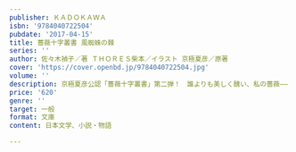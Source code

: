 ```yaml
---
publisher: ＫＡＤＯＫＡＷＡ
isbn: '9784040722504'
pubdate: '2017-04-15'
title: 薔薇十字叢書 風蜘蛛の棘
series: ''
author: 佐々木禎子／著 ＴＨＯＲＥＳ柴本／イラスト 京極夏彦／原著
cover: 'https://cover.openbd.jp/9784040722504.jpg'
volume: ''
description: 京極夏彦公認「薔薇十字叢書」第二弾！　誰よりも美しく醜い、私の薔薇――
price: '620'
genre: ''
target: 一般
format: 文庫
content: 日本文学、小説・物語

---
```

